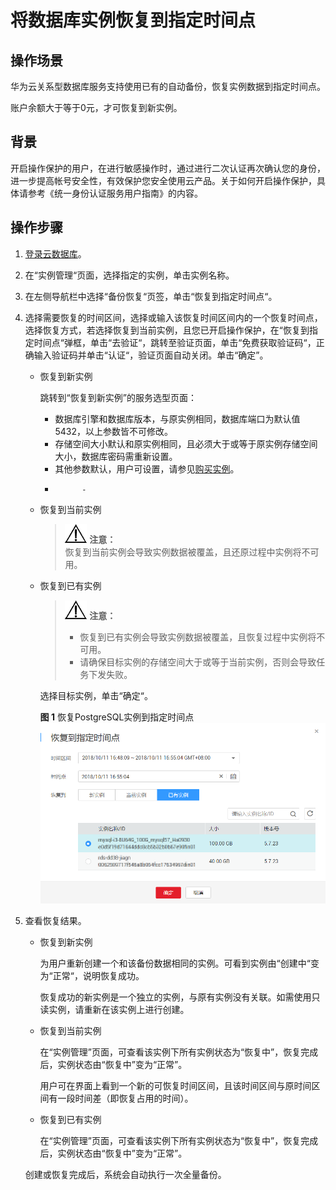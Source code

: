 # 将数据库实例恢复到指定时间点<a name="zh-cn_topic_0044589638"></a>

## 操作场景<a name="section3037032812838"></a>

华为云关系型数据库服务支持使用已有的自动备份，恢复实例数据到指定时间点。

账户余额大于等于0元，才可恢复到新实例。

## 背景<a name="section1355214235810"></a>

开启操作保护的用户，在进行敏感操作时，通过进行二次认证再次确认您的身份，进一步提高帐号安全性，有效保护您安全使用云产品。关于如何开启操作保护，具体请参考《统一身份认证服务用户指南》的内容。

## 操作步骤<a name="section26193354164653"></a>

1.  [登录云数据库](https://support.huaweicloud.com/qs-rds/rds_login.html)。
2.  在“实例管理“页面，选择指定的实例，单击实例名称。
3.  在左侧导航栏中选择“备份恢复“页签，单击“恢复到指定时间点“。
4.  选择需要恢复的时间区间，选择或输入该恢复时间区间内的一个恢复时间点，选择恢复方式，若选择恢复到当前实例，且您已开启操作保护，在“恢复到指定时间点“弹框，单击“去验证“，跳转至验证页面，单击“免费获取验证码“，正确输入验证码并单击“认证“，验证页面自动关闭。单击“确定”。
    -   恢复到新实例

        跳转到“恢复到新实例”的服务选型页面：

        -   数据库引擎和数据库版本，与原实例相同，数据库端口为默认值5432，以上参数皆不可修改。
        -   存储空间大小默认和原实例相同，且必须大于或等于原实例存储空间大小，数据库密码需重新设置。
        -   其他参数默认，用户可设置，请参见[购买实例](https://support.huaweicloud.com/qs-rds/zh-cn_topic_0046585384.md)。
        -           -   
    -   恢复到当前实例

        >![](public_sys-resources/icon-notice.gif) **注意：**   
        >恢复到当前实例会导致实例数据被覆盖，且还原过程中实例将不可用。  

    -   恢复到已有实例

        >![](public_sys-resources/icon-notice.gif) **注意：**   
        >-   恢复到已有实例会导致实例数据被覆盖，且恢复过程中实例将不可用。  
        >-   请确保目标实例的存储空间大于或等于当前实例，否则会导致任务下发失败。  

        选择目标实例，单击“确定“。

        **图 1**  恢复PostgreSQL实例到指定时间点<a name="f90e0681580e444b1a57666fd8f3cc61d"></a>  
        ![](figures/恢复PostgreSQL实例到指定时间点.png "恢复PostgreSQL实例到指定时间点")


5.  查看恢复结果。

    -   恢复到新实例

        为用户重新创建一个和该备份数据相同的实例。可看到实例由“创建中“变为“正常“，说明恢复成功。

        恢复成功的新实例是一个独立的实例，与原有实例没有关联。如需使用只读实例，请重新在该实例上进行创建。

    -   恢复到当前实例

        在“实例管理”页面，可查看该实例下所有实例状态为“恢复中”，恢复完成后，实例状态由“恢复中”变为“正常”。

        用户可在界面上看到一个新的可恢复时间区间，且该时间区间与原时间区间有一段时间差（即恢复占用的时间）。

    -   恢复到已有实例

        在“实例管理”页面，可查看该实例下所有实例状态为“恢复中”，恢复完成后，实例状态由“恢复中”变为“正常”。


    创建或恢复完成后，系统会自动执行一次全量备份。


